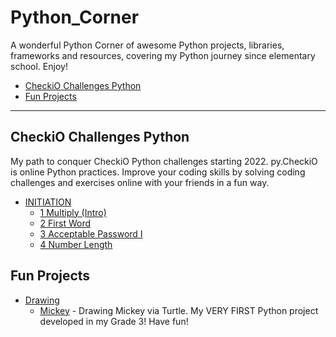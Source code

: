 # Python_Corner

A wonderful Python Corner of awesome Python projects, libraries, frameworks and resources, covering my Python journey since elementary school. Enjoy!

- [CheckiO Challenges Python](#CheckiO-Challenges-Python)
- [Fun Projects](#Fun-Projects)

---

## CheckiO Challenges Python

My path to conquer CheckiO Python challenges starting 2022. 
py.CheckiO is online Python practices. Improve your coding skills by solving coding challenges and exercises online with your friends in a fun way. 

* [INITIATION](https://github.com/EvansHua/Python_Corner/tree/main/CheckiO%20Challenges%20Python/INITIATION)
  * [1 Multiply (Intro)](https://github.com/EvansHua/Python_Corner/blob/main/CheckiO%20Challenges%20Python/INITIATION/1%20Multiply%20(Intro).py)
  * [2 First Word](https://github.com/EvansHua/Python_Corner/blob/main/CheckiO%20Challenges%20Python/INITIATION/2%20First%20Word.py)
  * [3 Acceptable Password I](https://github.com/EvansHua/Python_Corner/blob/main/CheckiO%20Challenges%20Python/INITIATION/3%20Acceptable%20Password%20I.py)
  * [4 Number Length](https://github.com/EvansHua/Python_Corner/blob/main/CheckiO%20Challenges%20Python/INITIATION/4%20Number%20Length.py)

## Fun Projects

* [Drawing](https://github.com/EvansHua/Python_Corner/tree/main/Fun%20Projects/Drawing)
  * [Mickey](https://github.com/EvansHua/Python_Corner/blob/main/Fun%20Projects/Drawing/Mickey/Mickey.py) - Drawing Mickey via Turtle. My VERY FIRST Python project developed in my Grade 3! Have fun!
